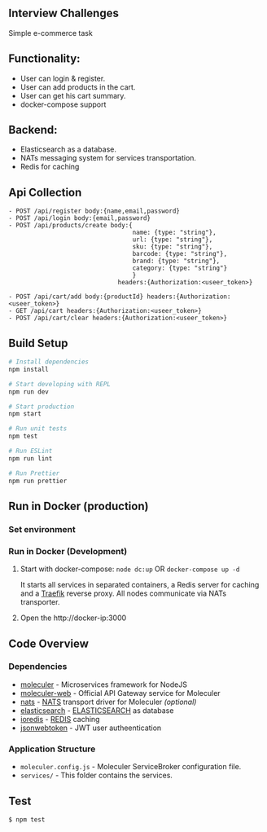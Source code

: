 ## Interview Challenges

Simple e-commerce task
## Functionality:

- User can login & register.
- User can add products in the cart.
- User can get his cart summary.
- docker-compose support

## Backend:

- Elasticsearch as a database.
- NATs messaging system for services transportation.
- Redis for caching 

## Api Collection
    - POST /api/register body:{name,email,password}
    - POST /api/login body:{email,password}
    - POST /api/products/create body:{ 
                                      name: {type: "string"},
                                      url: {type: "string"},
                                      sku: {type: "string"},
                                      barcode: {type: "string"},
                                      brand: {type: "string"},
                                      category: {type: "string"}
                                      } 
                                  headers:{Authorization:<useer_token>}
                                  
    - POST /api/cart/add body:{productId} headers:{Authorization:<useer_token>}
    - GET /api/cart headers:{Authorization:<useer_token>}
    - POST /api/cart/clear headers:{Authorization:<useer_token>}

## Build Setup

```bash
# Install dependencies
npm install

# Start developing with REPL
npm run dev

# Start production
npm start

# Run unit tests
npm test

# Run ESLint
npm run lint

# Run Prettier
npm run prettier
```

## Run in Docker (production)

### Set environment


### Run in Docker (Development)

1.  Start with docker-compose: `node dc:up` OR `docker-compose up -d`

    It starts all services in separated containers, a Redis server for caching and a [Traefik](https://traefik.io/) reverse proxy. All nodes communicate via NATs transporter.

2.  Open the http://docker-ip:3000


## Code Overview

### Dependencies

- [moleculer](https://github.com/moleculerjs/moleculer) - Microservices framework for NodeJS
- [moleculer-web](https://github.com/moleculerjs/moleculer-web) - Official API Gateway service for Moleculer
- [nats](https://github.com/nats-io/node-nats) - [NATS](https://nats.io) transport driver for Moleculer _(optional)_
- [elasticsearch](https://github.com/elastic/elasticsearch-js) - [ELASTICSEARCH](https://www.elastic.co/products/elasticsearch) as database
- [ioredis](https://github.com/luin/ioredis) - [REDIS](https://redis.io/) caching
- [jsonwebtoken](https://github.com/auth0/node-jsonwebtoken) - JWT user autheentication

### Application Structure

- `moleculer.config.js` - Moleculer ServiceBroker configuration file.
- `services/` - This folder contains the services.

## Test

```
$ npm test
```
